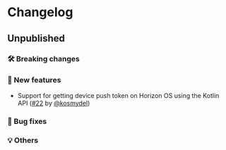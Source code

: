 # Changelog

## Unpublished

### 🛠 Breaking changes

### 🎉 New features

- Support for getting device push token on Horizon OS using the Kotlin API ([#22](https://github.com/software-mansion-labs/expo-horizon/pull/22) by [@kosmydel](https://github.com/kosmydel))

### 🐛 Bug fixes

### 💡 Others
